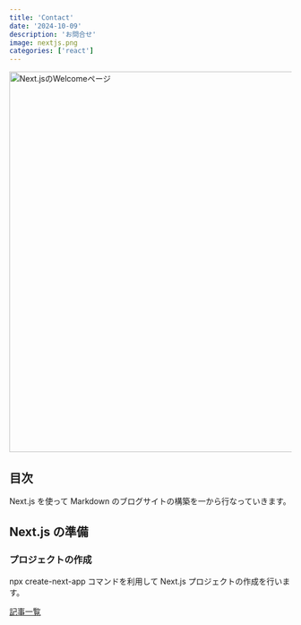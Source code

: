 ```yaml
---
title: 'Contact'
date: '2024-10-09'
description: 'お問合せ'
image: nextjs.png
categories: ['react']
---
```


<img src="http://localhost:3000/nextjs-welcome.png" alt="Next.jsのWelcomeページ" width="1024" height="679" />

## 目次

Next.js を使って Markdown のブログサイトの構築を一から行なっていきます。

## Next.js の準備

### プロジェクトの作成

npx create-next-app コマンドを利用して Next.js プロジェクトの作成を行います。

[記事一覧](/)